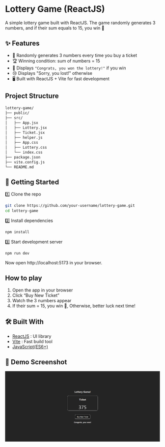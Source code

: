 # Lottery Game (ReactJS)

A simple lottery game built with ReactJS.
The game randomly generates 3 numbers, and if their sum equals to 15, you win 🎉

## ✨ Features

- 🎲 Randomly generates 3 numbers every time you buy a ticket
- 🏆 Winning condition: sum of numbers = 15
- 🎉 Displays `"Congrats, you won the lottery!"` if you win
- 😢 Displays "Sorry, you lost!" otherwise
- 🖥️ Built with ReactJS + Vite for fast development

## Project Structure

```pgsql
lottery-game/
├── public/
├── src/
│   ├── App.jsx
│   ├── Lottery.jsx
│   ├── Ticket.jsx
│   ├── helper.js
│   ├── App.css
│   ├── Lottery.css
│   └── index.css
├── package.json
├── vite.config.js
└── README.md
```

## 🚀 Getting Started

1️⃣ Clone the repo

```bash
git clone https://github.com/your-username/lottery-game.git
cd lottery-game
```

2️⃣ Install dependencies

```bash
npm install
```

3️⃣ Start development server

```bash
npm run dev
```

Now open http://localhost:5173 in your browser.

## How to play

1. Open the app in your browser
2. Click “Buy New Ticket”
3. Watch the 3 numbers appear
4. If their sum = 15, you win 🎉,
   Otherwise, better luck next time!

## 🛠️ Built With

- [ReactJS](https://react.dev/) : UI library
- [Vite](https://vite.dev/) : Fast build tool
- [JavaScript(ES6+)](https://developer.mozilla.org/en-US/docs/Web/JavaScript)

## 📸 Demo Screenshot

![Screenshot](src/assets/image.png)
